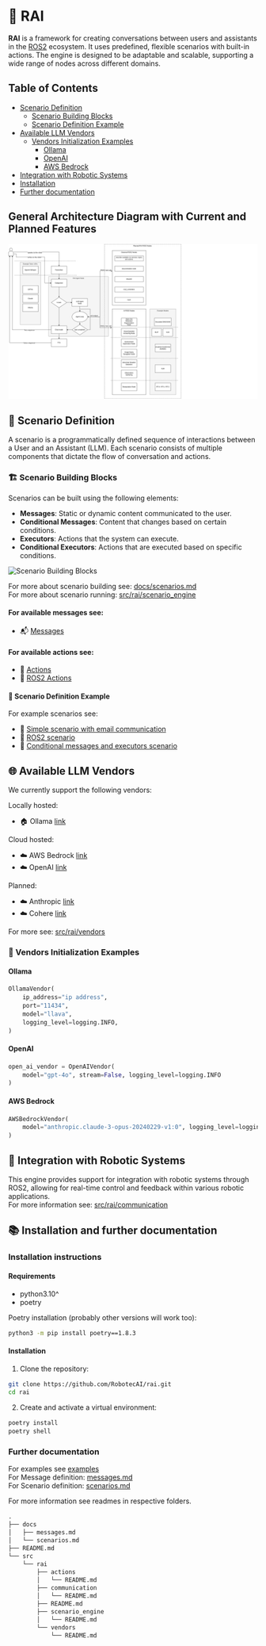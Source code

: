 # 🤖 RAI

**RAI** is a framework for creating conversations between users and assistants in the [ROS2](https://ros.org/) ecosystem. It uses predefined, flexible scenarios with built-in actions. The engine is designed to be adaptable and scalable, supporting a wide range of nodes across different domains.

## Table of Contents

- [Scenario Definition](#-scenario-definition)
  - [Scenario Building Blocks](#-scenario-building-blocks)
  - [Scenario Definition Example](#-scenario-definition-example)
- [Available LLM Vendors](#-available-llm-vendors)
  - [Vendors Initialization Examples](#-vendors-initialization-examples)
    - [Ollama](#ollama)
    - [OpenAI](#openai)
    - [AWS Bedrock](#aws-bedrock)
- [Integration with Robotic Systems](#-integration-with-robotic-systems)
- [Installation](#installation-instructions)
- [Further documentation](#further-documentation)

## General Architecture Diagram with Current and Planned Features

![rai_arch](docs/imgs/rai_arch.png)

## 🧩 Scenario Definition

A scenario is a programmatically defined sequence of interactions between a User and an Assistant (LLM). Each scenario consists of multiple components that dictate the flow of conversation and actions.

### 🏗️ Scenario Building Blocks

Scenarios can be built using the following elements:

- **Messages**: Static or dynamic content communicated to the user.
- **Conditional Messages**: Content that changes based on certain conditions.
- **Executors**: Actions that the system can execute.
- **Conditional Executors**: Actions that are executed based on specific conditions.

![Scenario Building Blocks](./docs/imgs/scenario_building_blocks.png)

For more about scenario building see: [docs/scenarios.md](docs/scenarios.md)\
For more about scenario running: [src/rai/scenario_engine](src/rai/scenario_engine)

#### For available messages see:

- 📬 [Messages](./src/rai/message.py)

#### For available actions see:

- 🔨 [Actions](./src/rai/actions/actions.py)
- 🤖 [ROS2 Actions](./src/rai/actions/ros_actions.py)

#### 📝 Scenario Definition Example

For example scenarios see:

- 📘 [Simple scenario with email communication](./examples/demo_example.py)
- 🤖 [ROS2 scenario](./examples/agri_ros_example.py)
- 🔄 [Conditional messages and executors scenario](./examples/agri_example.py)

## 🌐 Available LLM Vendors

We currently support the following vendors:

Locally hosted:

- 🏠 Ollama [link](https://ollama.com/)

Cloud hosted:

- ☁️ AWS Bedrock [link](https://aws.amazon.com/bedrock/)
- ☁️ OpenAI [link](https://platform.openai.com/)

Planned:

- ☁️ Anthropic [link](https://www.anthropic.com/api)
- ☁️ Cohere [link](https://cohere.com/)

For more see: [src/rai/vendors](src/rai/vendors)

### 🚀 Vendors Initialization Examples

#### Ollama

```python
OllamaVendor(
    ip_address="ip address",
    port="11434",
    model="llava",
    logging_level=logging.INFO,
)
```

#### OpenAI

```python
open_ai_vendor = OpenAIVendor(
    model="gpt-4o", stream=False, logging_level=logging.INFO
)
```

#### AWS Bedrock

```python
AWSBedrockVendor(
    model="anthropic.claude-3-opus-20240229-v1:0", logging_level=logging.INFO
)
```

## 🔗 Integration with Robotic Systems

This engine provides support for integration with robotic systems through ROS2, allowing for real-time control and feedback within various robotic applications.\
For more information see: [src/rai/communication](src/rai/communication)

## 📚 Installation and further documentation

### Installation instructions

#### Requirements

- python3.10^
- poetry

Poetry installation (probably other versions will work too):

```bash
python3 -m pip install poetry==1.8.3
```

#### Installation

1. Clone the repository:

```sh
git clone https://github.com/RobotecAI/rai.git
cd rai
```

2. Create and activate a virtual environment:

```sh
poetry install
poetry shell
```

### Further documentation

For examples see [examples](examples/)\
For Message definition: [messages.md](docs/messages.md)\
For Scenario definition: [scenarios.md](docs/scenarios.md)

For more information see readmes in respective folders.

```
.
├── docs
│   ├── messages.md
│   └── scenarios.md
├── README.md
└── src
    └── rai
        ├── actions
        │   └── README.md
        ├── communication
        │   └── README.md
        ├── README.md
        ├── scenario_engine
        │   └── README.md
        └── vendors
            └── README.md
```
